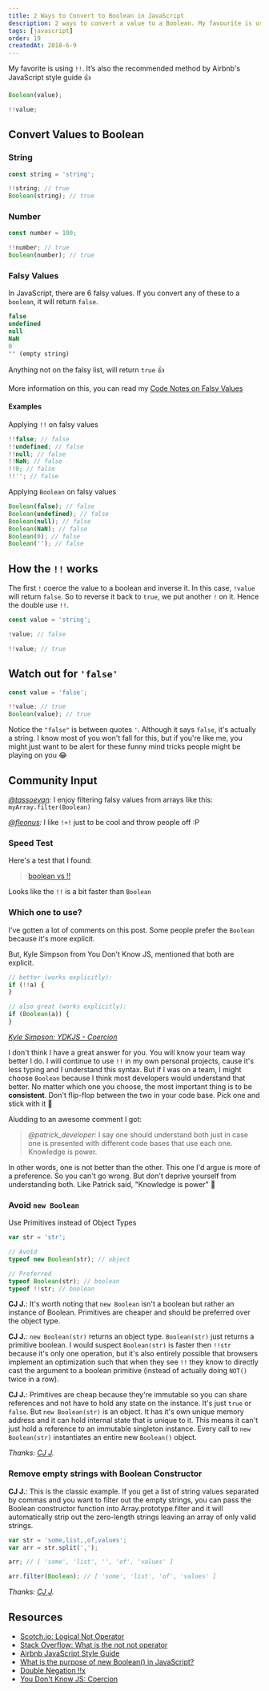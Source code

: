 ```yaml
---
title: 2 Ways to Convert to Boolean in JavaScript
description: 2 ways to convert a value to a Boolean. My favourite is using "!!". It’s also the recommended method by Airbnb’s style guide.
tags: [javascript]
order: 19
createdAt: 2018-6-9
---
```


My favorite is using `!!`. It’s also the recommended method by Airbnb's JavaScript style guide 👍

```javascript
Boolean(value);

!!value;
```

## Convert Values to Boolean

### String

```javascript
const string = 'string';

!!string; // true
Boolean(string); // true
```

### Number

```javascript
const number = 100;

!!number; // true
Boolean(number); // true
```

### Falsy Values

In JavaScript, there are 6 falsy values. If you convert any of these to a `boolean`, it will return `false`.

```javascript
false
undefined
null
NaN
0
"" (empty string)
```

Anything not on the falsy list, will return `true` 👍

More information on this, you can read my [Code Notes on Falsy Values](https://www.samanthaming.com/tidbits/25-js-essentials-falsy-values/)

#### Examples

Applying `!!` on falsy values

```javascript
!!false; // false
!!undefined; // false
!!null; // false
!!NaN; // false
!!0; // false
!!''; // false
```

Applying `Boolean` on falsy values

```javascript
Boolean(false); // false
Boolean(undefined); // false
Boolean(null); // false
Boolean(NaN); // false
Boolean(0); // false
Boolean(''); // false
```

## How the `!!` works

The first `!` coerce the value to a boolean and inverse it. In this case, `!value` will return `false`. So to reverse it back to `true`, we put another `!` on it. Hence the double use `!!`.

```javascript
const value = 'string';

!value; // false

!!value; // true
```

## Watch out for `'false'`

```javascript
const value = 'false';

!!value; // true
Boolean(value); // true
```

Notice the `"false"` is between quotes `'`. Although it says `false`, it's actually a string. I know most of you won't fall for this, but if you're like me, you might just want to be alert for these funny mind tricks people might be playing on you 😂

## Community Input

_[@tassoevan](https://twitter.com/tassoevan/status/1228769515586117634?s=20):_ I enjoy filtering falsy values from arrays like this: `myArray.filter(Boolean)`

_[@fleonus](https://twitter.com/fleonus/status/1228956738595876864?s=20):_ I like `!+!` just to be cool and throw people off :P

### Speed Test

Here's a test that I found:

> [boolean vs !!](https://jsperf.com/bool-not-not)

Looks like the `!!` is a bit faster than `Boolean`

### Which one to use?

I've gotten a lot of comments on this post. Some people prefer the `Boolean` because it's more explicit.

But, Kyle Simpson from You Don't Know JS, mentioned that both are explicit.

```javascript
// better (works explicitly):
if (!!a) {
}

// also great (works explicitly):
if (Boolean(a)) {
}
```

_[Kyle Simpson: YDKJS - Coercion](https://www.oreilly.com/library/view/you-dont-know/9781491905159/ch04.html)_

I don't think I have a great answer for you. You will know your team way better I do. I will continue to use `!!` in my own personal projects, cause it's less typing and I understand this syntax. But if I was on a team, I might choose `Boolean` because I think most developers would understand that better. No matter which one you choose, the most important thing is to be **consistent**. Don't flip-flop between the two in your code base. Pick one and stick with it 💪

Aludding to an awesome comment I got:

> _@patrick_developer:_ I say one should understand both just in case one is presented with different code bases that use each one. Knowledge is power.

In other words, one is not better than the other. This one I'd argue is more of a preference. So you can't go wrong. But don't deprive yourself from understanding both. Like Patrick said, "Knowledge is power" 💪

### Avoid `new Boolean`

Use Primitives instead of Object Types

```javascript
var str = 'str';

// Avoid
typeof new Boolean(str); // object

// Preferred
typeof Boolean(str); // boolean
typeof !!str; // boolean
```

**CJ J.**: It's worth noting that `new Boolean` isn't a boolean but rather an instance of Boolean. Primitives are cheaper and should be preferred over the object type.

**CJ J.**: `new Boolean(str)` returns an object type. `Boolean(str)` just returns a primitive boolean. I would suspect `Boolean(str)` is faster then `!!str` because it's only one operation, but it's also entirely possible that browsers implement an optimization such that when they see `!!` they know to directly cast the argument to a boolean primitive (instead of actually doing `NOT()` twice in a row).

**CJ J.**: Primitives are cheap because they're immutable so you can share references and not have to hold any state on the instance. It's just `true` or `false`. But `new Boolean(str)` is an object. It has it's own unique memory address and it can hold internal state that is unique to it. This means it can't just hold a reference to an immutable singleton instance. Every call to `new Boolean(str)` instantiates an entire new `Boolean()` object.

_Thanks: [CJ J](https://www.linkedin.com/in/~cj-johnson)._

### Remove empty strings with Boolean Constructor

**CJ J.**: This is the classic example. If you get a list of string values separated by commas and you want to filter out the empty strings, you can pass the Boolean constructor function into Array.prototype.filter and it will automatically strip out the zero-length strings leaving an array of only valid strings.

```javascript
var str = 'some,list,,of,values';
var arr = str.split(',');

arr; // [ 'some', 'list', '', 'of', 'values' ]

arr.filter(Boolean); // [ 'some', 'list', 'of', 'values' ]
```

_Thanks: [CJ J](https://www.linkedin.com/in/~cj-johnson)._

## Resources

- [Scotch.io: Logical Not Operator](https://scotch.io/tutorials/javascript-unary-operators-simple-and-useful#logical-not)
- [Stack Overflow: What is the not not operator](https://stackoverflow.com/questions/784929/what-is-the-not-not-operator-in-javascript)
- [Airbnb JavaScript Style Guide](https://github.com/airbnb/javascript#type-casting--coercion)
- [What is the purpose of new Boolean() in JavaScript?](https://stackoverflow.com/questions/856324/what-is-the-purpose-of-new-boolean-in-javascript)
- [Double Negation !!x](https://riptutorial.com/javascript/example/3047/double-negation----x-)
- [You Don't Know JS: Coercion](https://www.oreilly.com/library/view/you-dont-know/9781491905159/ch04.html)
